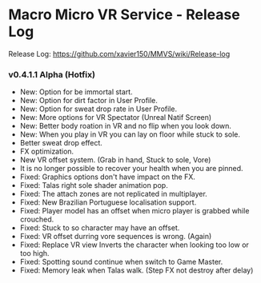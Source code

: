 # Macro Micro VR Service - Release Log
Release Log: https://github.com/xavier150/MMVS/wiki/Release-log

###  v0.4.1.1 Alpha (Hotfix)

- New: Option for be immortal start.
- New: Option for dirt factor in User Profile.
- New: Option for sweat drop rate in User Profile.
- New: More options for VR Spectator (Unreal Natif Screen)
- New: Better body roation in VR and no flip when you look down.
- New: When you play in VR you can lay on floor while stuck to sole.
- Better sweat drop effect.
- FX optimization.
- New VR offset system. (Grab in hand, Stuck to sole, Vore)
- It is no longer possible to recover your health when you are pinned.
- Fixed: Graphics options don't have impact on the FX.
- Fixed: Talas right sole shader animation pop.
- Fixed: The attach zones are not replicated in multiplayer.
- Fixed: New Brazilian Portuguese localisation support.
- Fixed: Player model has an offset when micro player is grabbed while crouched.
- Fixed: Stuck to so character may have an offset.
- Fixed: VR offset durring vore sequences is wrong. (Again)
- Fixed: Replace VR view Inverts the character when looking too low or too high.
- Fixed: Spotting sound continue when switch to Game Master.
- Fixed: Memory leak when Talas walk. (Step FX not destroy after delay)

